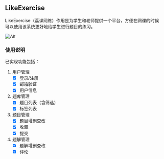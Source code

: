 ## LikeExercise
LikeExercise（荔课网练）作用是为学生和老师提供一个平台，方便在网课的时候可以使用该系统更好地给学生进行题目的练习。

![Alt](https://repobeats.axiom.co/api/embed/bfb5ab2181f679ff7edc74243740092de43e5622.svg "Repobeats analytics image")

### 使用说明
已实现功能包括：
1. 用户管理
   - [x] 登录/注册
   - [x] 邮箱验证
   - [x] 用户信息

2. 题库管理
   - [x] 题目列表（含筛选）
   - [x] 标签列表

3. 题目管理
   - [x] 题目增删查改
   - [x] 收藏
   - [x] 提交
4. 题解管理
   - [x] 题解增删查改
   - [x] 评论
